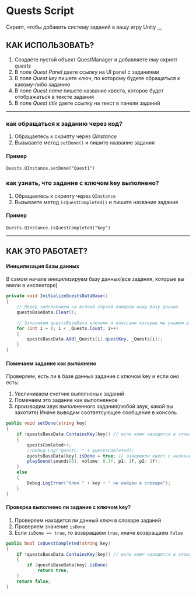 # Quests Script
Скрипт, чтобы добавить систему заданий в вашу игру Unity
__
## КАК ИСПОЛЬЗОВАТЬ?
1. Создаете пустой объект QuestManager и добавляете ему скрипт *quests*
2. В поле *Quest Panel* даете ссылку на UI panel с заданиями
3. В поле *Quest key* пишете ключ, по которому будете обращаться к какому-либо заданию
4. В поле *Quest name* пишете название квеста, которое будет отображаться в тексте задания
5. В поле *Quest title* даете ссылку на текст в панели заданий
___
### как обращаться к заданию через код?
1. Обращаетесь к скрипту через *QInstance*
2. Вызываете метод `setDone()` и пишите название задания
#### Пример 
`Quests.QInstance.setDone("Quest1")`
### как узнать, что задание с ключом key выполнено?
1. Обращаетесь к скрипту через `QInstance`
2. Вызываете метод `isQuestCompleted()` и пишите название задания
#### Пример 
`Quests.QInstance.isQuestCompleted("key")`
___
## КАК ЭТО РАБОТАЕТ?
#### Иницилизация базы данных
В самом начале иницилизируем базу данных(все задания, которые вы ввели в инспекторе)
```C#
private void InitializeQuestsDataBase()
{
    // Перед заполнением на всякий случай очищаем нашу базу данных
    questsBaseData.Clear();

    // Заполняем questsBaseData ключами и классами которые мы укажем в листе _Quests
    for (int i = 0; i < _Quests.Count; i++)
    {
        questsBaseData.Add(_Quests[i].questKey, _Quests[i]);
    }
}
```
#### Помечаем задание как *выполнено*
Проверяем, есть ли в базе данных задание с ключом key и если оно есть:
1. Увеличиваем счетчик выполненых заданий
2. Помечаем это задание как выполненное
3. производим звук выполненного задания(любой звук, какой вы захотите)
Иначе выводим соответсующее сообщение в консоль
```csharp
public void setDone(string key)
{
    if (questsBaseData.ContainsKey(key)) // если ключ находится в словаре
    {
        questsComleted++;
        //Debug.Log("questC: " + questsComleted);
        questsBaseData[key].isDone = true; // завершили квест с названием key
        playSound(sounds[0], volume: 0.3f, p1: 1f, p2: 1f);
    }
    else
    {
        Debug.LogError("Ключ " + key + " не найден в словаре");
    }
}
```
#### Проверка выполнено ли задание с ключом key?
1. Проверяем находится ли данный ключ в словаре заданий
2. Проверяем значение `isDone`
3. Если `isDone == true`, то возвращаем `true`, иначе возвращаем `false` 
```c#
public bool isQuestCompleted(string key)
{
    if (questsBaseData.ContainsKey(key)) // если ключ находится в словаре
    {
        if (questsBaseData[key].isDone)
            return true;
    }
    return false;
}
```
